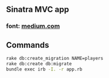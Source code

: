 ## Sinatra MVC app
### font: [medium.com](https://medium.com/@rileythompson/setting-up-a-simple-sinatra-blog-app-db56dda4c280)

## Commands

```bash
rake db:create_migration NAME=players
rake db:create db:migrate
bundle exec irb -I. -r app.rb
```